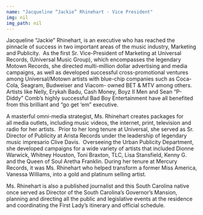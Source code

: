 ```yaml
---
name: "Jacqueline “Jackie” Rhinehart - Vice President"
img: nil
img_path: nil
---
```


Jacqueline “Jackie” Rhinehart, is an executive who has reached the pinnacle of
success in two important areas of the music industry, Marketing and Publicity. 
As the first Sr. Vice-President of Marketing at Universal Records, (Universal
Music Group), which encompasses the legendary Motown Records, she directed
multi-million dollar advertising and media campaigns, as well as developed
successful cross-promotional ventures among Universal/Motown artists with
blue-chip companies such as Coca-Cola, Seagram, Budweiser and Viacom-
owned BET &amp; MTV among others. Artists like Nelly, Erykah Badu, Cash Money,
Boyz II Men and Sean “P-Diddy” Comb’s highly successful Bad Boy
Entertainment have all benefited from this brilliant and “go get ‘em” executive.

A masterful omni-media strategist, Ms. Rhinehart creates packages for all media
outlets, including music videos, the internet, print, television and radio for her
artists.  Prior to her long tenure at Universal, she served as Sr. Director of
Publicity at Arista Records under the leadership of legendary music impresario
Clive Davis.  Overseeing the Urban Publicity Department, she developed
campaigns for a wide variety of artists that included Dionne Warwick, Whitney
Houston, Toni Braxton, TLC, Lisa Stansfield, Kenny G. and the Queen of Soul
Aretha Franklin. During her tenure at Mercury Records, it was Ms. Rhinehart who
helped transform a former Miss America, Vanessa Williams, into a gold and
platinum selling artist.

Ms. Rhinehart is also a published journalist and this South Carolina native once
served as Director of the South Carolina’s Governor’s Mansion, planning and
directing all the public and legislative events at the residence and coordinating
the First Lady’s itinerary and official schedule.
